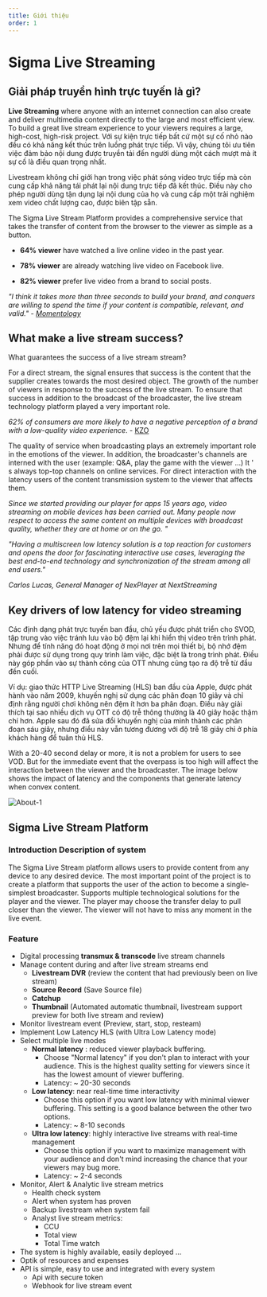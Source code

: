 ```yaml
---
title: Giới thiệu
order: 1
---
```


# Sigma Live Streaming

## Giải pháp truyền hình trực tuyến là gì?

**Live Streaming** where anyone with an internet connection can also create and deliver multimedia content directly to the large and most efficient view. To build a great live stream experience to your viewers requires a large, high-cost, high-risk project. Với sự kiện trực tiếp bất cứ một sự cố nhỏ nào đều có khả năng kết thúc trên luồng phát trực tiếp. Vì vậy, chúng tôi ưu tiên việc đảm bảo nội dung được truyền tải đến người dùng một cách mượt mà ít sự cố là điều quan trọng nhất.

Livestream không chỉ giới hạn trong việc phát sóng video trực tiếp mà còn cung cấp khả năng tái phát lại nội dung trực tiếp đã kết thúc. Điều này cho phép người dùng tận dụng lại nội dung của họ và cung cấp một trải nghiệm xem video chất lượng cao, được biên tập sẵn.

The Sigma Live Stream Platform provides a comprehensive service that takes the transfer of content from the browser to the viewer as simple as a button.


- **64% viewer** have watched a live online video in the past year.

- **78% viewer** are already watching live video on Facebook live.

- **82% viewer** prefer live video from a brand to social posts.

*"I think it takes more than three seconds to build your brand, and conquers are willing to spend the time if your content is compatible, relevant, and valid." - [Momentology](http://www.momentology.com/8936-video-marketing-trends-2016/)*



## What make a live stream success?

What guarantees the success of a live stream stream?

For a direct stream, the signal ensures that success is the content that the supplier creates towards the most desired object. The growth of the number of viewers in response to the success of the live stream. To ensure that success in addition to the broadcast of the broadcaster, the live stream technology platform played a very important role.

*62% of consumers are more likely to have a negative perception of a brand with a low-quality video experience*. - [KZO](https://kzoinnovations.com/video-quality-influence-brand-perception)

The quality of service when broadcasting plays an extremely important role in the emotions of the viewer. In addition, the broadcaster's channels are interned with the user (example: Q&A, play the game with the viewer ...) It &apos; s always top-top channels on online services. For direct interaction with the latency users of the content transmission system to the viewer that affects them.



*Since we started providing our player for apps 15 years ago, video streaming on mobile devices has been carried out. Many people now respect to access the same content on multiple devices with broadcast quality, whether they are at home or on the go. "*

*"Having a multiscreen low latency solution is a top reaction for customers and opens the door for fascinating interactive use cases, leveraging the best end-to-end technology and synchronization of the stream among all end users."*

*Carlos Lucas, General Manager of NexPlayer at* *NextStreaming*



## Key drivers of low latency for video streaming

Các định dạng phát trực tuyến ban đầu, chủ yếu được phát triển cho SVOD, tập trung vào việc tránh lưu vào bộ đệm lại khi hiển thị video trên trình phát. Nhưng để tính năng đó hoạt động ở mọi nơi trên mọi thiết bị, bộ nhớ đệm phải được sử dụng trong quy trình làm việc, đặc biệt là trong trình phát. Điều này góp phần vào sự thành công của OTT nhưng cũng tạo ra độ trễ từ đầu đến cuối.

Ví dụ: giao thức HTTP Live Streaming (HLS) ban đầu của Apple, được phát hành vào năm 2009, khuyến nghị sử dụng các phân đoạn 10 giây và chỉ định rằng người chơi không nên đệm ít hơn ba phân đoạn. Điều này giải thích tại sao nhiều dịch vụ OTT có độ trễ thông thường là 40 giây hoặc thậm chí hơn. Apple sau đó đã sửa đổi khuyến nghị của mình thành các phân đoạn sáu giây, nhưng điều này vẫn tương đương với độ trễ 18 giây chỉ ở phía khách hàng để tuân thủ HLS.

With a 20-40 second delay or more, it is not a problem for users to see VOD. But for the immediate event that the overpass is too high will affect the interaction between the viewer and the broadcaster. The image below shows the impact of latency and the components that generate latency when convex content.


![About-1](/images/livestream/livestream-about-1.png)



## Sigma Live Stream Platform

### Introduction Description of system

The Sigma Live Stream platform allows users to provide content from any device to any desired device. The most important point of the project is to create a platform that supports the user of the action to become a single-simplest broadcaster. Supports multiple technological solutions for the player and the viewer. The player may choose the transfer delay to pull closer than the viewer. The viewer will not have to miss any moment in the live event.

### Feature

- Digital processing **transmux & transcode** live stream channels
- Manage content during and after live stream streams end
  - **Livestream DVR** (review the content that had previously been on live stream)
  - **Source Record** (Save Source file)
  - **Catchup**
  - **Thumbnail** (Automated automatic thumbnail, livestream support preview for both live stream and review)
- Monitor livestream event (Preview, start, stop, resteam)
- Implement Low Latency HLS (with Ultra Low Latency mode)
- Select multiple live modes
  - **Normal latency** : reduced viewer playback buffering.
    - Choose "Normal latency" if you don't plan to interact with your audience. This is the highest quality setting for viewers since it has the lowest amount of viewer buffering.
    - Latency: ~ 20-30 seconds
  - **Low latency**: near real-time time interactivity
    - Choose this option if you want low latency with minimal viewer buffering. This setting is a good balance between the other two options.
    - Latency: ~ 8-10 seconds
  - **Ultra low latency**: highly interactive live streams with real-time management
    - Choose this option if you want to maximize management with your audience and don't mind increasing the chance that your viewers may bug more.
    - Latency: ~ 2-4 seconds
- Monitor, Alert & Analytic live stream metrics
  - Health check system
  - Alert when system has proven
  - Backup livestream when system fail
  - Analyst live stream metrics:
    - CCU
    - Total view
    - Total Time watch
- The system is highly available, easily deployed ...
- Optik of resources and expenses
- API is simple, easy to use and integrated with every system
  - Api with secure token
  - Webhook for live stream event 
